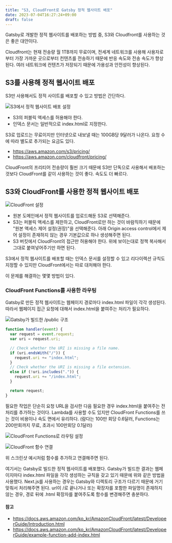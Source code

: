```yaml
---
title: "S3, CloudFront로 Gatsby 정적 웹사이트 배포"
date: 2023-07-04T16:27:24+09:00
draft: false
---
```


Gatsby로 개발한 정적 웹사이트를 배포하는 방법 중, S3와 Cloudfront를 사용하는 것은 좋은 대안이다.

Cloudfront는 현재 전송량 월 1TB까지 무료이며, 전세계 네트워크를 사용해 사용자로부터 가장 가까운 곳으로부터 컨텐츠를 전송하기 때문에 반응 속도와 전송 속도가 향상된다. 여러 네트워크에 컨텐츠가 저장되기 때문에 가용성과 안전성이 향상된다.

## S3를 사용해 정적 웹사이트 배포

S3만 사용해서도 정적 사이트를 배포할 수 있고 방법은 간단하다.

![S3에서 정적 웹사이트 배포 설정](images/Screenshot%202023-07-04%20at%207.49.15%20PM.png)

- S3의 퍼블릭 액세스를 허용해야 한다.
- 인덱스 문서는 일반적으로 index.html로 지정한다.

S3로 업로드는 무료이지만 인터넷으로 내보낼 때는 100GB당 9달러가 나온다. 요청 수에 따라 별도로 추가되는 요금도 있다.

- https://aws.amazon.com/s3/pricing/
- https://aws.amazon.com/cloudfront/pricing/

CloudFront의 프리티어 전송량이 훨씬 크기 때문에 S3만 단독으로 사용해서 배포하는 것보다 CloudFront를 같이 사용하는 것이 좋다. 속도도 더 빠르다.

## S3와 CloudFront를 사용한 정적 웹사이트 배포

![CloudFront 설정](images/Screenshot%202023-07-04%20at%208.31.17%20PM.png)

- 원본 도메인에서 정적 웹사이트를 업로드해둔 S3로 선택해준다.
- S3는 퍼블릭 액세스를 제한하고, CloudFront로만 하는 것이 바람직하기 때문에 "원본 액세스 제어 설정(권장)"을 선택해준다. 아래 Origin access control에서 제어 설정이 존재하지 않는 경우 기본값으로 하나 생성해주면 된다.
- S3 버킷에서 CloudFront의 접근만 허용해야 한다. 위에 보이는대로 정책 복사해서 그대로 붙여넣어주기만 하면 된다.

S3에서 정적 웹사이트를 배포할 때는 인덱스 문서를 설정할 수 있고 리다이렉션 규칙도 지정할 수 있지만 CloudFront에서는 따로 대처해야 한다.

이 문제를 해결하는 몇몇 방법이 있다.

### CloudFront Functions를 사용한 라우팅

Gatsby로 만든 정적 웹사이트는 웹페이지 경로마다 index.html 파일이 각각 생성된다. 따라서 웹페이지 접근 요청에 대해서 index.html을 붙여주는 처리가 필요하다.

![Gatsby가 빌드한 /public 구조](images/gatsby-build-public.png)

```javascript
function handler(event) {
  var request = event.request;
  var uri = request.uri;

  // Check whether the URI is missing a file name.
  if (uri.endsWith("/")) {
    request.uri += "index.html";
  }
  // Check whether the URI is missing a file extension.
  else if (!uri.includes(".")) {
    request.uri += "/index.html";
  }

  return request;
}
```

필요한 작업은 단순히 요청 URL을 검사한 다음 필요한 경우 index.html을 붙여주는 전처리를 추가하는 것이다. Lambda를 사용할 수도 있지만 CloudFront Functions를 쓰는 것이 비용이나 속도 면에서 유리하다. (람다는 100만 회당 0.6달러, Functions는 200만회까지 무료, 초과시 100만회당 0.1달러)

![CloudFront Functions로 라우팅 설정](images/indexer.png)

![CloudFront 함수 연결](images/functions-connect.png)

위 스크린샷 예시처럼 함수를 추가하고 연결해주면 된다.

여기서는 Gatsby로 빌드한 정적 웹사이트를 배포했다. Gatsby가 빌드한 결과는 웹페이지마다 index.html 파일을 각각 생성하는 규칙을 갖고 있기 때문에 위와 같은 방법을 사용했다. Next.js를 사용하는 경우는 Gatsby와 디렉토리 구조가 다르기 때문에 거기 맞춰서 처리해주면 된다. url이 /로 끝나거나 또는 확장자를 포함한 파일명이 존재하지 않는 경우, 경로 뒤에 .html 확장자를 붙여주도록 함수를 변경해주면 충분하다.

#### 참고

- https://docs.aws.amazon.com/ko_kr/AmazonCloudFront/latest/DeveloperGuide/Introduction.html
- https://docs.aws.amazon.com/ko_kr/AmazonCloudFront/latest/DeveloperGuide/example-function-add-index.html
